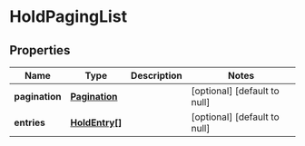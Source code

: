 # HoldPagingList

## Properties
Name | Type | Description | Notes
------------ | ------------- | ------------- | -------------
**pagination** | [**Pagination**](Pagination.md) |  | [optional] [default to null]
**entries** | [**HoldEntry[]**](HoldEntry.md) |  | [optional] [default to null]
